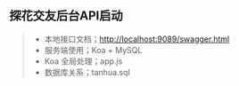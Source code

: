 ## 探花交友后台API启动

> * 本地接口文档；[http://localhost:9089/swagger.html](http://localhost:9089/swagger.html)
> * 服务端使用；Koa + MySQL
> * Koa 全局处理；app.js
> * 数据库关系；tanhua.sql
